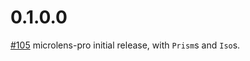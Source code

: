 # 0.1.0.0

[#105](https://github.com/stevenfontanella/microlens/issues/105) microlens-pro initial release, with `Prism`s and `Iso`s.
